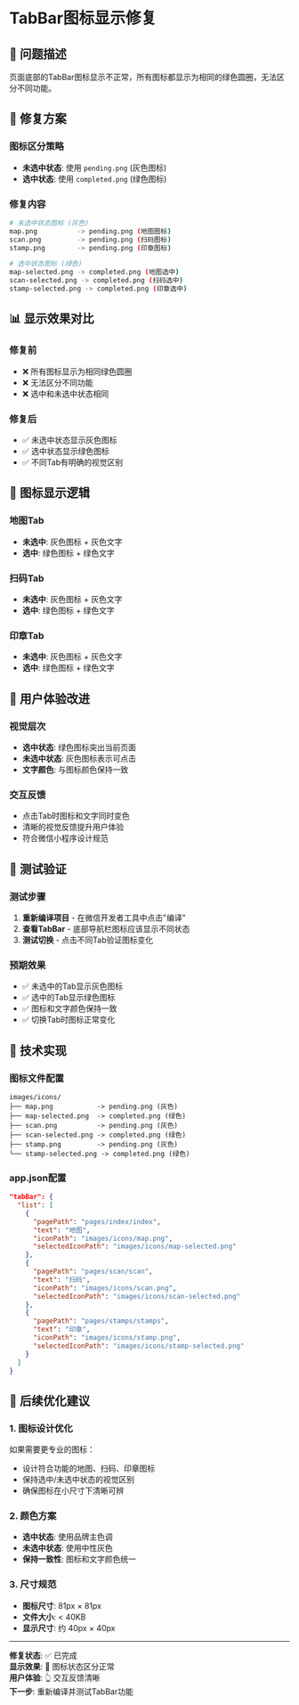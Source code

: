 # TabBar图标显示修复

## 🚨 问题描述
页面底部的TabBar图标显示不正常，所有图标都显示为相同的绿色圆圈，无法区分不同功能。

## 🔧 修复方案

### 图标区分策略
- **未选中状态**: 使用 `pending.png` (灰色图标)
- **选中状态**: 使用 `completed.png` (绿色图标)

### 修复内容
```bash
# 未选中状态图标 (灰色)
map.png          -> pending.png (地图图标)
scan.png         -> pending.png (扫码图标)  
stamp.png        -> pending.png (印章图标)

# 选中状态图标 (绿色)
map-selected.png -> completed.png (地图选中)
scan-selected.png -> completed.png (扫码选中)
stamp-selected.png -> completed.png (印章选中)
```

## 📊 显示效果对比

### 修复前
- ❌ 所有图标显示为相同绿色圆圈
- ❌ 无法区分不同功能
- ❌ 选中和未选中状态相同

### 修复后
- ✅ 未选中状态显示灰色图标
- ✅ 选中状态显示绿色图标
- ✅ 不同Tab有明确的视觉区别

## 🎯 图标显示逻辑

### 地图Tab
- **未选中**: 灰色图标 + 灰色文字
- **选中**: 绿色图标 + 绿色文字

### 扫码Tab
- **未选中**: 灰色图标 + 灰色文字
- **选中**: 绿色图标 + 绿色文字

### 印章Tab
- **未选中**: 灰色图标 + 灰色文字
- **选中**: 绿色图标 + 绿色文字

## 📱 用户体验改进

### 视觉层次
- **选中状态**: 绿色图标突出当前页面
- **未选中状态**: 灰色图标表示可点击
- **文字颜色**: 与图标颜色保持一致

### 交互反馈
- 点击Tab时图标和文字同时变色
- 清晰的视觉反馈提升用户体验
- 符合微信小程序设计规范

## 🧪 测试验证

### 测试步骤
1. **重新编译项目** - 在微信开发者工具中点击"编译"
2. **查看TabBar** - 底部导航栏图标应该显示不同状态
3. **测试切换** - 点击不同Tab验证图标变化

### 预期效果
- ✅ 未选中的Tab显示灰色图标
- ✅ 选中的Tab显示绿色图标
- ✅ 图标和文字颜色保持一致
- ✅ 切换Tab时图标正常变化

## 📝 技术实现

### 图标文件配置
```
images/icons/
├── map.png           -> pending.png (灰色)
├── map-selected.png  -> completed.png (绿色)
├── scan.png          -> pending.png (灰色)
├── scan-selected.png -> completed.png (绿色)
├── stamp.png         -> pending.png (灰色)
└── stamp-selected.png -> completed.png (绿色)
```

### app.json配置
```json
"tabBar": {
  "list": [
    {
      "pagePath": "pages/index/index",
      "text": "地图",
      "iconPath": "images/icons/map.png",
      "selectedIconPath": "images/icons/map-selected.png"
    },
    {
      "pagePath": "pages/scan/scan",
      "text": "扫码", 
      "iconPath": "images/icons/scan.png",
      "selectedIconPath": "images/icons/scan-selected.png"
    },
    {
      "pagePath": "pages/stamps/stamps",
      "text": "印章",
      "iconPath": "images/icons/stamp.png", 
      "selectedIconPath": "images/icons/stamp-selected.png"
    }
  ]
}
```

## 🔄 后续优化建议

### 1. 图标设计优化
如果需要更专业的图标：
- 设计符合功能的地图、扫码、印章图标
- 保持选中/未选中状态的视觉区别
- 确保图标在小尺寸下清晰可辨

### 2. 颜色方案
- **选中状态**: 使用品牌主色调
- **未选中状态**: 使用中性灰色
- **保持一致性**: 图标和文字颜色统一

### 3. 尺寸规范
- **图标尺寸**: 81px × 81px
- **文件大小**: < 40KB
- **显示尺寸**: 约 40px × 40px

---

**修复状态**: ✅ 已完成  
**显示效果**: 🎨 图标状态区分正常  
**用户体验**: 👆 交互反馈清晰  
**下一步**: 重新编译并测试TabBar功能
